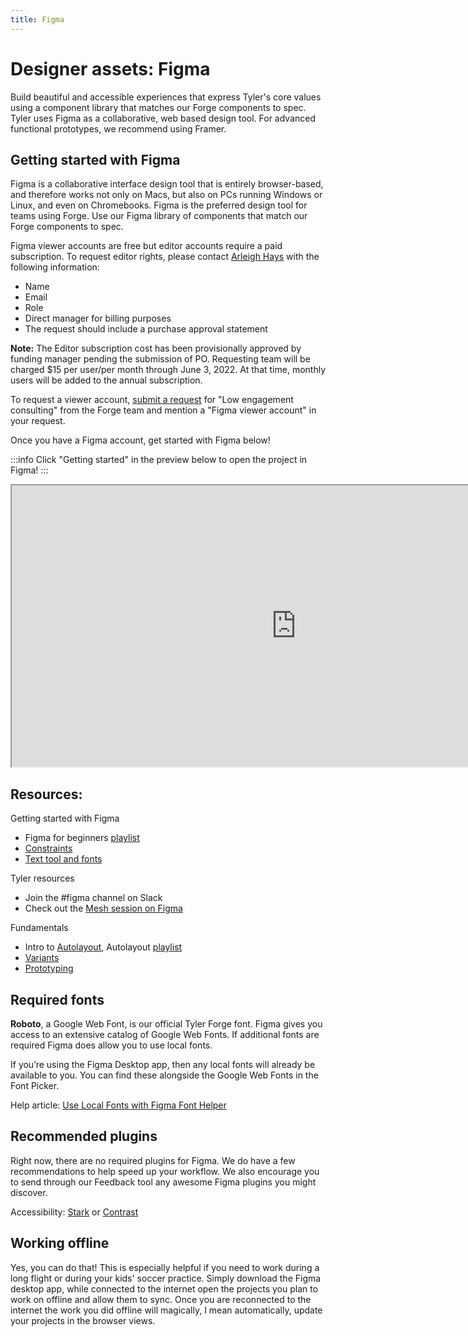 ```yaml
---
title: Figma
---
```


# Designer assets: Figma

Build beautiful and accessible experiences that express Tyler's core values using a component library that matches our Forge components to spec. Tyler uses Figma as a collaborative, web based design tool. For advanced functional prototypes, we recommend using Framer.

## Getting started with Figma

Figma is a collaborative interface design tool that is entirely browser-based, and therefore works not only on Macs, but also on PCs running Windows or Linux, and even on Chromebooks. Figma is the preferred design tool for teams using Forge. Use our Figma library of components that match our Forge components to spec. 

Figma viewer accounts are free but editor accounts require a paid subscription. To request editor rights, please contact <a href="mailto:arleigh.hays@tylertech.com">Arleigh Hays</a> with the following information:
- Name
- Email
- Role
- Direct manager for billing purposes
- The request should include a purchase approval statement

**Note:** The Editor subscription cost has been provisionally approved by funding manager pending the submission of PO. Requesting team will be charged $15 per user/per month through June 3, 2022. At that time, monthly users will be added to the annual subscription.

To request a viewer account, [submit a request](/consulting/) for "Low engagement consulting" from the Forge team and mention a "Figma viewer account" in your request. 

Once you have a Figma account, get started with Figma below!

:::info
Click "Getting started" in the preview below to open the project in Figma!
:::

<iframe style={{border: '1px solid rgba(0, 0, 0, 0.1)'}} width="910" height="450" src="https://www.figma.com/embed?embed_host=share&url=https%3A%2F%2Fwww.figma.com%2Ffile%2FcEUIQB7oHEaOtHhfakUxYe%2FGetting-started%3Fnode-id%3D0%253A1" allowFullScreen></iframe>

## Resources:

Getting started with Figma

- Figma for beginners <a href="https://www.youtube.com/playlist?list=PLXDU_eVOJTx7QHLShNqIXL1Cgbxj7HlN4" target="_blank" rel="noeopner noreferrer">playlist</a>
- <a href="https://www.youtube.com/watch?v=LHY9cm_2zwU" target="_blank" rel="noopener noreferrer">Constraints</a>
- <a href="https://www.youtube.com/watch?v=5i-ebNTjad8&t=12s" target="_blank" rel="noopener noreferrer"> Text tool and fonts</a>

Tyler resources

- Join the #figma channel on Slack 
- Check out the <a href="https://web.microsoftstream.com/video/24d661e2-a6ea-4da6-b3b3-0620e53162a3?channelId=96c84741-3f09-4ed1-8124-e0bc951aea7e2020" target="_blank" rel="noopener noreferrer"> Mesh session on Figma</a>

Fundamentals

- Intro to <a href="https://help.figma.com/hc/en-us/articles/360040451373" target="_blank" rel="noreferrer noopener">Autolayout</a>, Autolayout <a href="https://www.youtube.com/watch?v=PNJxeD29ZTg&list=PLXDU_eVOJTx55HFubfbTL3ellJjBM2QE2" target="_blank" rel="noopener noreferrer">playlist</a>
- <a href="https://www.youtube.com/watch?v=y29Xwt9dET0" target="_blank" rel="noopener noreferrer">Variants</a>
- <a href="https://www.youtube.com/playlist?list=PLXDU_eVOJTx7aqRW3Skp1aRT9ktC3ctqA" target="_blank" rel="noopener noreferrer">Prototyping</a>

## Required fonts

**Roboto**, a Google Web Font, is our official Tyler Forge font. Figma gives you access to an extensive catalog of Google Web Fonts. If additional fonts are required Figma does allow you to use local fonts.

If you’re using the Figma Desktop app, then any local fonts will already be available to you. You can find these alongside the Google Web Fonts in the Font Picker.

Help article: [Use Local Fonts with Figma Font Helper](https://help.figma.com/hc/en-us/articles/360039956894-Use-Local-Fonts-with-Figma-Font-Helper)

## Recommended plugins

Right now, there are no required plugins for Figma. We do have a few recommendations to help speed up your workflow. We also encourage you to send through our Feedback tool any awesome Figma plugins you might discover.

Accessibility: [Stark](https://www.figma.com/c/plugin/732603254453395948/Stark) or [Contrast](https://www.figma.com/c/plugin/733159460536249875/A11y---Color-Contrast-Checker)

## Working offline

Yes, you can do that! This is especially helpful if you need to work during a long flight or during your kids' soccer practice. Simply download the Figma desktop app, while connected to the internet open the projects you plan to work on offline and allow them to sync. Once you are reconnected to the internet the work you did offline will magically, I mean automatically, update your projects in the browser views.
